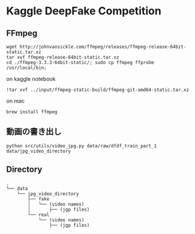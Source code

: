 # Kaggle DeepFake Competition

## FFmpeg
```shell
wget http://johnvansickle.com/ffmpeg/releases/ffmpeg-release-64bit-static.tar.xz
tar xvf ffmpeg-release-64bit-static.tar.xz
cd ./ffmpeg-3.3.3-64bit-static/; sudo cp ffmpeg ffprobe /usr/local/bin;
```

on kaggle notebook
```
!tar xvf ../input/ffmpeg-static-build/ffmpeg-git-amd64-static.tar.xz
```

on mac
```shell script
brew install ffmpeg
```

## 動画の書き出し
```
python src/utils/video_jpg.py data/raw/dfdf_train_part_1 data/jpg_video_directory
```

## Directory 
```
.
└── data
    └── jpg_video_directory
        ├── fake
        │   └── (video names)
        │       ├── (jgp files)
        └── real
            └── (video names)
                ├── (jgp files)
```

